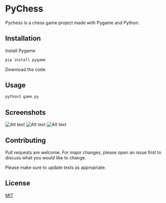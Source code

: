# PyChess 

Pychess is a chess game project made with Pygame and Python.

## Installation
Install Pygame

```bash
pip install pygame
```
Download the code

## Usage

```bash
python3 game.py
```
## Screenshots

![Alt text](maximiranda/Pychess/screenshots/screen1.png?raw=true)
![Alt text](/Pychess/screenshots/screen2.png?raw=true)
![Alt text](/Pychess/screenshots/screen3.png?raw=true)
## Contributing
Pull requests are welcome. For major changes, please open an issue first to discuss what you would like to change.

Please make sure to update tests as appropriate.

## License
[MIT](https://choosealicense.com/licenses/mit/)
